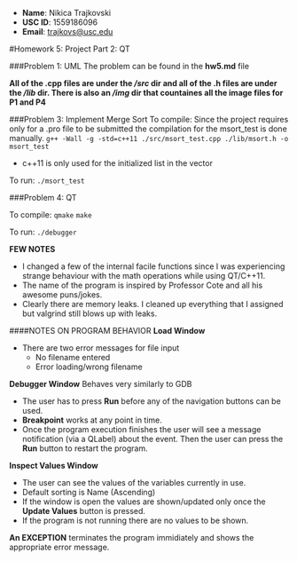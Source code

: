 - **Name**: Nikica Trajkovski
- **USC ID**: 1559186096
- **Email**: trajkovs@usc.edu

#Homework 5: Project Part 2: QT

###Problem 1: UML
The problem can be found in the **hw5.md** file

**All of the .cpp files are under the */src* dir and all of the .h files are under the */lib* dir. There is also an */img* dir that countaines all the image files for P1 and P4**

###Problem 3: Implement Merge Sort
To compile:
Since the project requires only for a .pro file to be submitted the compilation for the msort_test is done manually.
`g++ -Wall -g -std=c++11 ./src/msort_test.cpp ./lib/msort.h -o msort_test`
- c++11 is only used for the initialized list in the vector 

To run:
`./msort_test`


###Problem 4: QT

To compile:
`qmake`
`make`

To run:
`./debugger`

**FEW NOTES**
- I changed a few of the internal facile functions since I was experiencing strange behaviour with the math operations while using QT/C++11.
- The name of the program is inspired by Professor Cote and all his awesome puns/jokes.
- Clearly there are memory leaks. I cleaned up everything that I assigned but valgrind still blows up with leaks.

####NOTES ON PROGRAM BEHAVIOR
**Load Window**
- There are two error messages for file input
    + No filename entered
    + Error loading/wrong filename

**Debugger Window**
Behaves very similarly to GDB
- The user has to press **Run** before any of the navigation buttons can be used.
- **Breakpoint** works at any point in time.
- Once the program execution finishes the user will see a message notification (via a QLabel) about the event. Then the user can press the **Run** button to restart the program.

**Inspect Values Window**
- The user can see the values of the variables currently in use.
- Default sorting is Name (Ascending)
- If the window is open the values are shown/updated only once the **Update Values** button is pressed.
- If the program is not running there are no values to be shown.

**An EXCEPTION** terminates the program immidiately and shows the appropriate error message.
